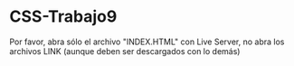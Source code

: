 # CSS-Trabajo9
Por favor, abra sólo el archivo "INDEX.HTML" con Live Server, no abra los archivos LINK (aunque deben ser descargados con lo demás)
